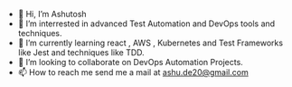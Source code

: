 - 👋 Hi, I’m Ashutosh
- 👀 I’m interrested in advanced Test Automation and DevOps tools and techniques.
- 🌱 I’m currently learning react , AWS , Kubernetes and Test Frameworks like Jest and techniques like TDD.
- 💞️ I’m looking to collaborate on DevOps Automation Projects.
- 📫 How to reach me send me a mail at ashu.de20@gmail.com

<!---
Ashutoshc07/Ashutoshc07 is a ✨ special ✨ repository because its `README.md` (this file) appears on your GitHub profile.
You can click the Preview link to take a look at your changes.
--->
